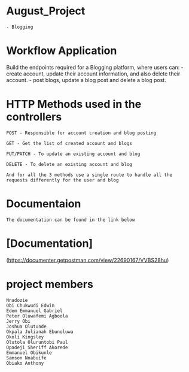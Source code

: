 # August_Project

    - Blogging

# Workflow Application

Build the endpoints required for a Blogging platform, where users can: - create account, update their account information, and also delete their account. - post blogs, update a blog post and delete a blog post.

# HTTP Methods used in the controllers

    POST - Responsible for account creation and blog posting

    GET - Get the list of created account and blogs

    PUT/PATCH - To update an existing account and blog

    DELETE - To delete an existing account and blog

    And for all the 3 methods use a single route to handle all the requests differently for the user and blog

# Documentaion

    The documentation can be found in the link below

   # [Documentation]
   (https://documenter.getpostman.com/view/22690167/VVBS28hu)

# project members
    Nnadozie
    Obi Chukwudi Edwin
    Edem Emmanuel Gabriel
    Peter Oluwafemi Agboola
    Jerry Obi
    Joshua Olutunde
    Okpala Julianah Ebunoluwa
    Okoli Kingsley
    Olutola Oluruntobi Paul
    Opadeji Sheriff Akorede
    Emmanuel Obikunle
    Samson Nnabuife
    Obiako Anthony